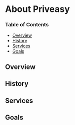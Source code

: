 # About Priveasy

### Table of Contents
- [Overview](#overview "Overview")
- [History](#history "History")
- [Services](#services "Services")
- [Goals](#goals "Goals")

## Overview
## History
## Services
## Goals
